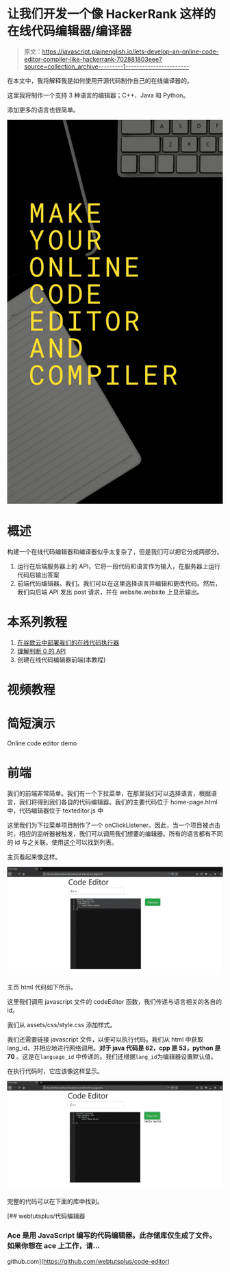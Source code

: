 # 让我们开发一个像 HackerRank 这样的在线代码编辑器/编译器

> 原文：<https://javascript.plainenglish.io/lets-develop-an-online-code-editor-compiler-like-hackerrank-702881803eee?source=collection_archive---------1----------------------->

在本文中，我将解释我是如何使用开源代码制作自己的在线编译器的。

这里我将制作一个支持 3 种语言的编辑器；C++、Java 和 Python。

添加更多的语言也很简单。

![](img/0c0262c6b576df6fb0abe4d031da7790.png)

# **概述**

构建一个在线代码编辑器和编译器似乎太复杂了，但是我们可以把它分成两部分。

1.  运行在后端服务器上的 API，它将一段代码和语言作为输入，在服务器上运行代码后输出答案
2.  前端代码编辑器。我们。我们可以在这里选择语言并编辑和更改代码。然后，我们向后端 API 发出 post 请求，并在 website.website 上显示输出。

# 本系列教程

1.  [在谷歌云中部署我们的在线代码执行器](https://medium.com/javarevisited/lets-deploy-our-online-code-executor-in-google-cloud-e76a9fabac57?postPublishedType=repub)
2.  [理解判断 0 的 API](https://medium.com/p/c433d8db060d)
3.  创建在线代码编辑器前端(本教程)

# 视频教程

# 简短演示

Online code editor demo

# **前端**

我们的前端非常简单。我们有一个下拉菜单，在那里我们可以选择语言，根据语言，我们将得到我们各自的代码编辑器。我们的主要代码位于 home-page.html 中，代码编辑器位于 texteditor.js 中

这里我们为下拉菜单项目制作了一个 onClickListener。因此，当一个项目被点击时，相应的监听器被触发，我们可以调用我们想要的编辑器。所有的语言都有不同的 id 与之关联。使用[这个](http://134.209.156.1/languages)可以找到列表。

主页看起来像这样。

![](img/aa7b0bd2c237521e0671eb3e41a01d65.png)

主页 html 代码如下所示。

这里我们调用 javascript 文件的 codeEditor 函数，我们传递与语言相关的各自的 id。

我们从 assets/css/style.css 添加样式。

我们还需要链接 javascript 文件，以便可以执行代码。我们从 html 中获取 lang_id，并相应地进行网络调用。**对于 java 代码是 62，cpp 是 53，python 是 70** 。这是在`language_id` 中传递的。我们还根据`lang_id`为编辑器设置默认值。

在执行代码时，它应该像这样显示。

![](img/03fdd1162e89fc51675837681f424580.png)

完整的代码可以在下面的库中找到。

[](https://github.com/webtutsplus/code-editor) [## webtutsplus/代码编辑器

### Ace 是用 JavaScript 编写的代码编辑器。此存储库仅生成了文件。如果你想在 ace 上工作，请…

github.com](https://github.com/webtutsplus/code-editor)